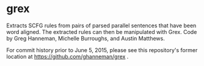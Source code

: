 grex
====

Extracts SCFG rules from pairs of parsed parallel sentences that have been word aligned.  The extracted rules can then be manipulated with Grex.  Code by Greg Hanneman, Michelle Burroughs, and Austin Matthews.

For commit history prior to June 5, 2015, please see this repository's former location at https://github.com/ghanneman/grex .
